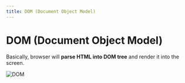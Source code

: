 ```yaml
---
title: DOM (Document Object Model)
---
```


# DOM (Document Object Model)

Basically, browser will **parse HTML into DOM tree** and render it into the screen.

![DOM](https://www.w3schools.com/js/pic_htmltree.gif)

<!--
browser อ่าน HTML ตรง ๆ ไม่ออก เลยต้องทำการ parse ก่อน เพื่อให้ได้ต้นไม้ออกมาจากนั้นค่อยเอาไป paint
-->
